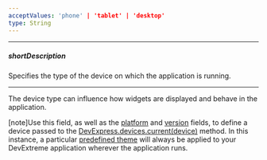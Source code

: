 ```yaml
---
acceptValues: 'phone' | 'tablet' | 'desktop'
type: String
---
```

---
##### shortDescription
Specifies the type of the device on which the application is running.

---
The device type can influence how widgets are displayed and behave in the application.

[note]Use this field, as well as the [platform](/api-reference/50%20Common/Object%20Structures/device/platform.md '/Documentation/ApiReference/Common/Object_Structures/device/#platform') and [version](/api-reference/50%20Common/Object%20Structures/device/version.md '/Documentation/ApiReference/Common/Object_Structures/device/#version') fields, to define a device passed to the [DevExpress.devices.current(device)](/api-reference/50%20Common/utils/devices/3%20Methods/current(deviceName).md '/Documentation/ApiReference/Common/Utils/devices/Methods/#currentdeviceName') method. In this instance, a particular [predefined theme](/concepts/60%20Themes%20and%20Styles/05%20Predefined%20Themes/00%20Predefined%20Themes.md '/Documentation/Guide/Themes_and_Styles/Predefined_Themes/') will always be applied to your DevExtreme application wherever the application runs.